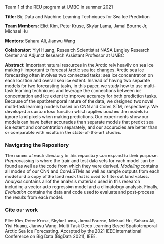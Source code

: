 Team 1 of the REU program at UMBC in summer 2021

**Title:** Big Data and Machine Learning Techniques for Sea Ice Prediction

**Team Members:** Eliot Kim, Peter Kruse, Skylar Lama, Jamal Bourne Jr, Michael Hu

**Mentors:** Sahara Ali, Jianwu Wang

**Colaborator:** Yiyi Huang, Research Scientist at NASA Langley Research Center and Adjunct Research Assistant Professor at UMBC

**Abstract:** Important natural resources in the Arctic rely heavily on sea ice making it important to forecast Arctic sea ice changes. Arctic sea ice forecasting often involves two connected tasks: sea ice concentration on each location and overall sea ice extent. Instead of having two separate models for two forecasting tasks, in this paper, we study how to use multi-task learning techniques and leverage the connections between ice concentration and ice extent to improve accuracy for both prediction tasks. Because of the spatiotemporal nature of the data, we designed two novel multi-task learning models based on CNN and ConvLSTM, respectively. We developed a  custom loss function which applies teaches the models to ignore land pixels when making predictions. Our experiments show our models can have better accuracies than separate  models that predict sea ice extent and concentration separately, and our accuracies are better than or comparable with results in the state-of-the-art studies. 

### Navigating the Repository
The names of each directory in this repository correspond to their purpose. *Preprocessing* is where the train and test data sets for each model can be found as well as the code from which they were derived. *Modeling* contains all models of our CNN and ConvLSTMs as well as sample outputs from each model and a copy of the land mask that is used to filter out land values. *Analysis* contains all of the analysis materials used in this research including a vector auto regression model and a climatology analysis. Finally, *Evaluation* contains the data and code used to evaluate and post-process the results from each model. 

### Cite our work
Eliot Kim, Peter Kruse, Skylar Lama, Jamal Bourne, Michael Hu, Sahara Ali, Yiyi Huang, Jianwu Wang. Multi-Task Deep Learning Based Spatiotemporal Arctic Sea Ice Forecasting. Accepted by the 2021 IEEE International Conference on Big Data (BigData 2021), IEEE. 
